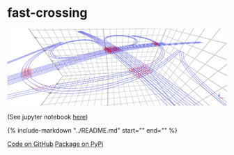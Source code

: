 # fast-crossing

![](fast-crossing.png)

(See jupyter notebook [here](https://github.com/cubao/index/blob/master/docs/notebooks/fast-crossing.ipynb))

{%
   include-markdown "../README.md"
   start="<!--intro-start-->"
   end="<!--intro-end-->"
%}

<div class="text-center">
<a href="https://github.com/cubao/fast-crossing" class="btn btn-primary" role="button">Code on GitHub</a>
<a href="https://pypi.org/project/fast-crossing" class="btn btn-primary" role="button">Package on PyPi</a>
</div>
